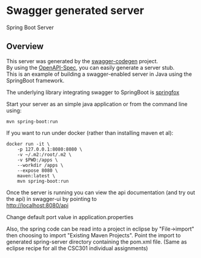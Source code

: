 # Swagger generated server

Spring Boot Server 


## Overview  
This server was generated by the [swagger-codegen](https://github.com/swagger-api/swagger-codegen) project.  
By using the [OpenAPI-Spec](https://github.com/swagger-api/swagger-core), you can easily generate a server stub.  
This is an example of building a swagger-enabled server in Java using the SpringBoot framework.  

The underlying library integrating swagger to SpringBoot is [springfox](https://github.com/springfox/springfox)  

Start your server as an simple java application or from the command line using:
```
mvn spring-boot:run 
```

If you want to run under docker (rather than installing maven et al):

```
docker run -it \
	-p 127.0.0.1:8080:8080 \
	-v ~/.m2:/root/.m2 \
	-v $PWD:/apps \
	--workdir /apps \
	--expose 8080 \
	maven:latest \
	mvn spring-boot:run 
```

Once the server is running you can view the api documentation (and try out the api) in swagger-ui by pointing to  
[http://localhost:8080/api](http://localhost:8080/api)

Change default port value in application.properties


Also, the spring code can be read into a project in eclipse by "File->import" then choosing to import "Existing Maven Projects".
Point the import to generated spring-server directory containing the pom.xml file. (Same as eclipse recipe for all the CSC301 individual assignments)

